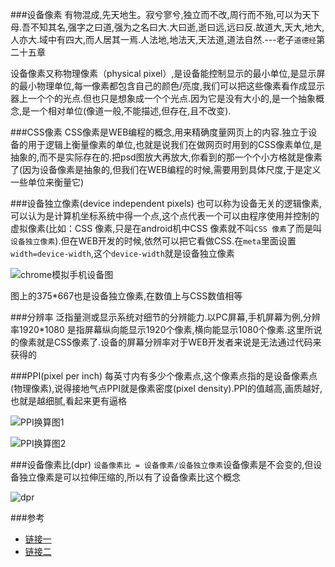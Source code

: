 ###设备像素
有物混成,先天地生。寂兮寥兮,独立而不改,周行而不殆,可以为天下母.吾不知其名,强字之曰道,强为之名曰大.大曰逝,逝曰远,远曰反.故道大,天大,地大,人亦大.域中有四大,而人居其一焉.人法地,地法天,天法道,道法自然.---老子`道德经`第二十五章

设备像素又称物理像素（physical pixel）,是设备能控制显示的最小单位,是显示屏的最小物理单位,每一像素都包含自己的颜色/亮度,我们可以把这些像素看作成显示器上一个个的光点.但也只是想象成一个个光点.因为它是没有大小的,是一个抽象概念,是一个相对单位(像道一般,不能描述,但存在,且不改变).

###CSS像素
CSS像素是WEB编程的概念,用来精确度量网页上的内容.独立于设备的用于逻辑上衡量像素的单位,也就是说我们在做网页时用到的CSS像素单位,是抽象的,而不是实际存在的.把psd图放大再放大,你看到的那一个个小方格就是像素了(因为设备像素是抽象的,但我们在WEB编程的时候,需要用到具体尺度,于是定义一些单位来衡量它)

###设备独立像素(device independent pixels)
也可以称为设备无关的逻辑像素,可以认为是计算机坐标系统中得一个点,这个点代表一个可以由程序使用并控制的虚拟像素(比如：CSS 像素,只是在android机中CSS 像素就不叫`CSS 像素`了而是叫`设备独立像素`).但在WEB开发的时候,依然可以把它看做CSS.在`meta`里面设置`width=device-width`,这个`device-width`就是设备独立像素

![chrome模拟手机设备图](viewportimg/device-independent-pixels.png)

图上的375*667也是设备独立像素,在数值上与CSS数值相等

###分辨率
泛指量测或显示系统对细节的分辨能力.以PC屏幕,手机屏幕为例,分辨率1920*1080 是指屏幕纵向能显示1920个像素,横向能显示1080个像素.这里所说的像素就是CSS像素了.设备的屏幕分辨率对于WEB开发者来说是无法通过代码来获得的

###PPI(pixel per inch)
每英寸内有多少个像素点,这个像素点指的是设备像素点(物理像素),说得接地气点PPI就是像素密度(pixel density).PPI的值越高,画质越好,也就是越细腻,看起来更有逼格

![PPI换算图1](viewportimg/PPI1.png)

![PPI换算图2](viewportimg/PPI2.png)

###设备像素比(dpr)
`设备像素比 = 设备像素/设备独立像素`设备像素是不会变的,但设备独立像素是可以拉伸压缩的,所以有了设备像素比这个概念

![dpr](viewportimg/dpr.png)



###参考
- [链接一](http://www.zhihu.com/question/32011095)
- [链接二](http://yunkus.com/physical-pixel-device-independent-pixels/)

